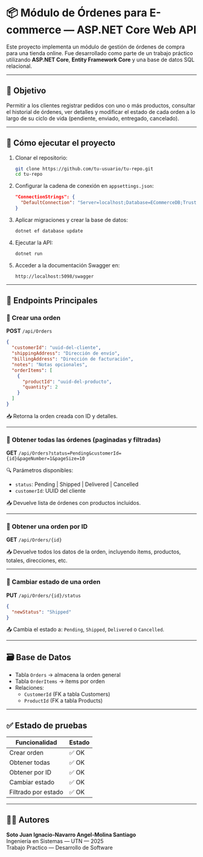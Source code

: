 # 📦 Módulo de Órdenes para E-commerce — ASP.NET Core Web API

Este proyecto implementa un módulo de gestión de órdenes de compra para una tienda online. Fue desarrollado como parte de un trabajo práctico utilizando **ASP.NET Core**, **Entity Framework Core** y una base de datos SQL relacional.

---

## 🎯 Objetivo

Permitir a los clientes registrar pedidos con uno o más productos, consultar el historial de órdenes, ver detalles y modificar el estado de cada orden a lo largo de su ciclo de vida (pendiente, enviado, entregado, cancelado).

---

## 🚀 Cómo ejecutar el proyecto

1. Clonar el repositorio:

   ```bash
   git clone https://github.com/tu-usuario/tu-repo.git
   cd tu-repo
   ```

2. Configurar la cadena de conexión en `appsettings.json`:

   ```json
   "ConnectionStrings": {
     "DefaultConnection": "Server=localhost;Database=ECommerceDB;Trusted_Connection=True;"
   }
   ```

3. Aplicar migraciones y crear la base de datos:

   ```bash
   dotnet ef database update
   ```

4. Ejecutar la API:

   ```bash
   dotnet run
   ```

5. Acceder a la documentación Swagger en:
   ```
   http://localhost:5098/swagger
   ```

---

## 📌 Endpoints Principales

### 🔹 Crear una orden

**POST** `/api/Orders`

```json
{
  "customerId": "uuid-del-cliente",
  "shippingAddress": "Dirección de envío",
  "billingAddress": "Dirección de facturación",
  "notes": "Notas opcionales",
  "orderItems": [
    {
      "productId": "uuid-del-producto",
      "quantity": 2
    }
  ]
}
```

📥 Retorna la orden creada con ID y detalles.

---

### 🔹 Obtener todas las órdenes (paginadas y filtradas)

**GET** `/api/Orders?status=Pending&customerId={id}&pageNumber=1&pageSize=10`

🔍 Parámetros disponibles:

- `status`: Pending | Shipped | Delivered | Cancelled
- `customerId`: UUID del cliente

📥 Devuelve lista de órdenes con productos incluidos.

---

### 🔹 Obtener una orden por ID

**GET** `/api/Orders/{id}`

📥 Devuelve todos los datos de la orden, incluyendo ítems, productos, totales, direcciones, etc.

---

### 🔹 Cambiar estado de una orden

**PUT** `/api/Orders/{id}/status`

```json
{
  "newStatus": "Shipped"
}
```

📤 Cambia el estado a: `Pending`, `Shipped`, `Delivered` o `Cancelled`.

---

## 🗃️ Base de Datos

- Tabla `Orders` → almacena la orden general
- Tabla `OrderItems` → ítems por orden
- Relaciones:
  - `CustomerId` (FK a tabla Customers)
  - `ProductId` (FK a tabla Products)

---

## ✅ Estado de pruebas

| Funcionalidad       | Estado |
| ------------------- | ------ |
| Crear orden         | ✅ OK  |
| Obtener todas       | ✅ OK  |
| Obtener por ID      | ✅ OK  |
| Cambiar estado      | ✅ OK  |
| Filtrado por estado | ✅ OK  |

---

## 🧑‍💻 Autores

**Soto Juan Ignacio-Navarro Angel-Molina Santiago**  
Ingeniería en Sistemas — UTN — 2025  
Trabajo Practico — Desarrollo de Software
